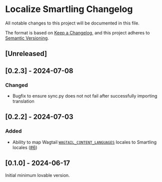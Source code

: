 # Localize Smartling Changelog

All notable changes to this project will be documented in this file.

The format is based on [Keep a Changelog](https://keepachangelog.com/en/1.0.0/),
and this project adheres to [Semantic Versioning](https://semver.org/spec/v2.0.0.html).

## [Unreleased]

## [0.2.3] - 2024-07-08

### Changed

- Bugfix to ensure sync.py does not not fail after successfully importing translation

## [0.2.2] - 2024-07-03

### Added

- Ability to map Wagtail [`WAGTAIL_CONTENT_LANGUAGES`](https://docs.wagtail.org/en/stable/reference/settings.html#wagtail-content-languages) locales to Smartling locales ([#6](https://github.com/mozilla/wagtail-localize-smartling/pull/6))

## [0.1.0] - 2024-06-17

Initial minimum lovable version.

<!-- TEMPLATE - keep below to copy for new releases -->
<!--

## [x.y.z] - YYYY-MM-DD

### Added

- ...

### Changed

- ...

### Removed

- ...

-->
